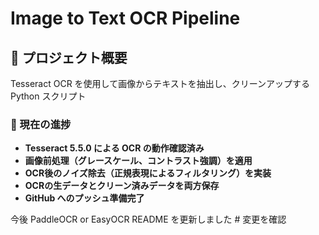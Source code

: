 # Image to Text OCR Pipeline

## 🚀 プロジェクト概要
Tesseract OCR を使用して画像からテキストを抽出し、クリーンアップする Python スクリプト

### 🔹 現在の進捗
- **Tesseract 5.5.0 による OCR の動作確認済み**
- **画像前処理（グレースケール、コントラスト強調）を適用**
- **OCR後のノイズ除去（正規表現によるフィルタリング）を実装**
- **OCRの生データとクリーン済みデータを両方保存**
- **GitHub へのプッシュ準備完了**

今後
PaddleOCR or EasyOCR
README を更新しました # 変更を確認
